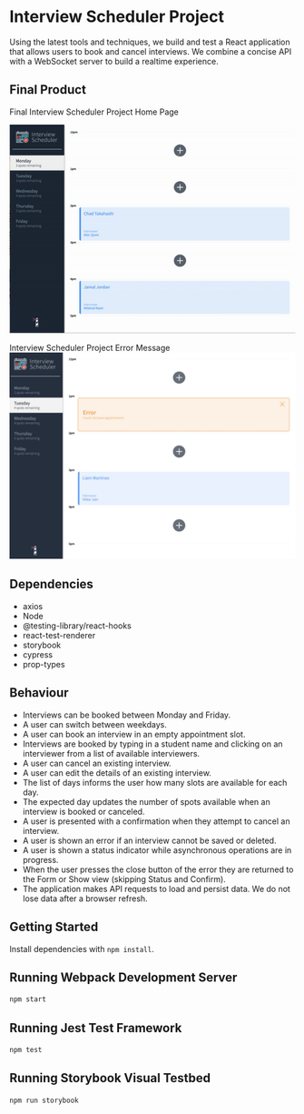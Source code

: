 # Interview Scheduler Project

Using the latest tools and techniques, we build and test a React application that allows users to book and cancel interviews. We combine a concise API with a WebSocket server to build a realtime experience.

## Final Product

Final Interview Scheduler Project Home Page

!["Home Page"](./public/images/InterviewScheduler.gif)

Interview Scheduler Project Error Message
!["Error Page"](./public/images/ErrorPage.jpeg)

## Dependencies

- axios
- Node
- @testing-library/react-hooks
- react-test-renderer
- storybook
- cypress
- prop-types

## Behaviour

- Interviews can be booked between Monday and Friday.
- A user can switch between weekdays.
- A user can book an interview in an empty appointment slot.
- Interviews are booked by typing in a student name and clicking on an interviewer from a list of available interviewers.
- A user can cancel an existing interview.
- A user can edit the details of an existing interview.
- The list of days informs the user how many slots are available for each day.
- The expected day updates the number of spots available when an interview is booked or canceled.
- A user is presented with a confirmation when they attempt to cancel an interview.
- A user is shown an error if an interview cannot be saved or deleted.
- A user is shown a status indicator while asynchronous operations are in progress.
- When the user presses the close button of the error they are returned to the Form or Show view (skipping Status and Confirm).
- The application makes API requests to load and persist data. We do not lose data after a browser refresh.

## Getting Started

Install dependencies with `npm install`.

## Running Webpack Development Server

```sh
npm start
```

## Running Jest Test Framework

```sh
npm test
```

## Running Storybook Visual Testbed

```sh
npm run storybook
```
